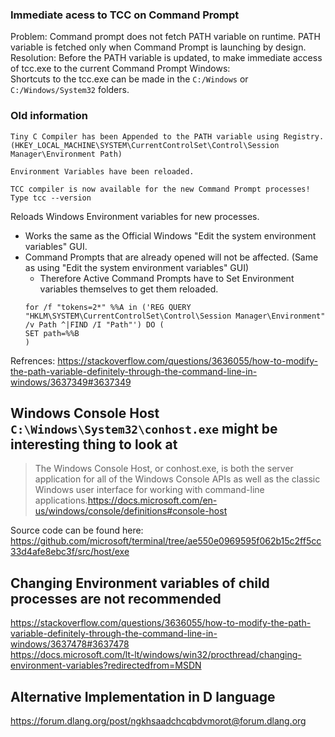 ### Immediate acess to TCC on Command Prompt
Problem: Command prompt does not fetch PATH variable on runtime. PATH variable is fetched only when Command Prompt is launching by design.  
Resolution: Before the PATH variable is updated, to make immediate access of tcc.exe to the current Command Prompt Windows:  
Shortcuts to the tcc.exe can be made in the `C:/Windows` or `C:/Windows/System32` folders.

### Old information

```
Tiny C Compiler has been Appended to the PATH variable using Registry. 
(HKEY_LOCAL_MACHINE\SYSTEM\CurrentControlSet\Control\Session Manager\Environment Path) 

Environment Variables have been reloaded.

TCC compiler is now available for the new Command Prompt processes!
Type tcc --version
```
Reloads Windows Environment variables for new processes.

* Works the same as the Official Windows "Edit the system environment variables" GUI.
* Command Prompts that are already opened will not be affected. (Same as using "Edit the system environment variables" GUI)
  * Therefore Active Command Prompts have to Set Environment variables themselves to get them reloaded.
   ```
   for /f "tokens=2*" %%A in ('REG QUERY "HKLM\SYSTEM\CurrentControlSet\Control\Session Manager\Environment" /v Path ^|FIND /I "Path"') DO (
  SET path=%%B
  )
   
   ```
 
 Refrences:
 https://stackoverflow.com/questions/3636055/how-to-modify-the-path-variable-definitely-through-the-command-line-in-windows/3637349#3637349
 
 ## Windows Console Host `C:\Windows\System32\conhost.exe` might be interesting thing to look at
 > The Windows Console Host, or conhost.exe, is both the server application for all of the Windows Console APIs as well as the classic Windows user interface for working with command-line applications.https://docs.microsoft.com/en-us/windows/console/definitions#console-host  
 
 Source code can be found here: https://github.com/microsoft/terminal/tree/ae550e0969595f062b15c2ff5cc33d4afe8ebc3f/src/host/exe
 
 ## Changing Environment variables of child processes are not recommended
 https://stackoverflow.com/questions/3636055/how-to-modify-the-path-variable-definitely-through-the-command-line-in-windows/3637478#3637478  
 https://docs.microsoft.com/lt-lt/windows/win32/procthread/changing-environment-variables?redirectedfrom=MSDN  


## Alternative Implementation in D language 
https://forum.dlang.org/post/ngkhsaadchcqbdvmorot@forum.dlang.org

